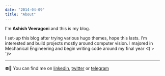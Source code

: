 ```yaml
---
date: "2014-04-09"
title: "About"
---
```


I'm **Ashish Veeragoni** and this is my blog.

I set-up this blog after trying various hugo themes, hope this lasts. I'm interested and build projects mostly around computer vision. I majored in Mechanical Engineering and begin writing code around my final year ᕙ(`▿´)ᕗ

---

☎️📨 You can find me on [linkedin](https://www.linkedin.com/in/ashish-veeragoni/), [twitter](https://twitter.com/sunny27369) or [telegram](https://t.me/ashu369) 

